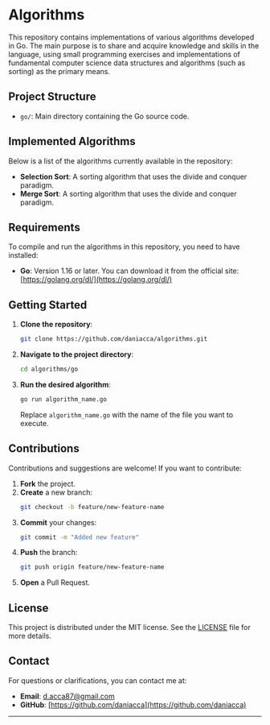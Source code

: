 # Algorithms

This repository contains implementations of various algorithms developed in Go.
The main purpose is to share and acquire knowledge and skills in the language, using small programming exercises and implementations of fundamental computer science data structures and algorithms (such as sorting) as the primary means.

## Project Structure

- `go/`: Main directory containing the Go source code.

## Implemented Algorithms

Below is a list of the algorithms currently available in the repository:

- **Selection Sort**: A sorting algorithm that uses the divide and conquer paradigm.
- **Merge Sort**: A sorting algorithm that uses the divide and conquer paradigm.

## Requirements

To compile and run the algorithms in this repository, you need to have installed:

- **Go**: Version 1.16 or later. You can download it from the official site: [https://golang.org/dl/](https://golang.org/dl/)

## Getting Started

1. **Clone the repository**:
   ```bash
   git clone https://github.com/daniacca/algorithms.git
   ```
2. **Navigate to the project directory**:
   ```bash
   cd algorithms/go
   ```
3. **Run the desired algorithm**:
   ```bash
   go run algorithm_name.go
   ```
   Replace `algorithm_name.go` with the name of the file you want to execute.

## Contributions

Contributions and suggestions are welcome! If you want to contribute:

1. **Fork** the project.
2. **Create** a new branch:
   ```bash
   git checkout -b feature/new-feature-name
   ```
3. **Commit** your changes:
   ```bash
   git commit -m "Added new feature"
   ```
4. **Push** the branch:
   ```bash
   git push origin feature/new-feature-name
   ```
5. **Open** a Pull Request.

## License

This project is distributed under the MIT license. See the [LICENSE](LICENSE) file for more details.

## Contact

For questions or clarifications, you can contact me at:

- **Email**: [d.acca87@gmail.com](mailto:d.acca87@gmail.com)
- **GitHub**: [https://github.com/daniacca](https://github.com/daniacca)

---
